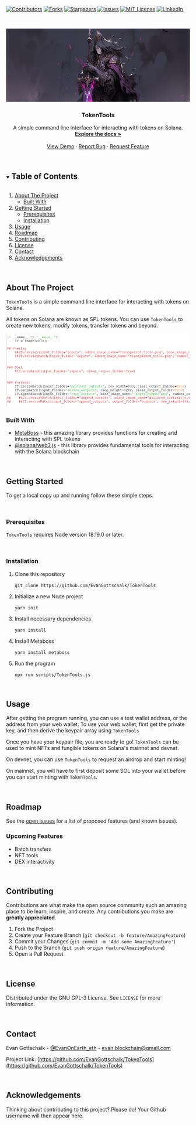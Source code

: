 <!-- PROJECT SHIELDS -->
<!--
*** I'm using markdown "reference style" links for readability.
*** Reference links are enclosed in brackets [ ] instead of parentheses ( ).
*** See the bottom of this document for the declaration of the reference variables
*** for contributors-url, forks-url, etc. This is an optional, concise syntax you may use.
*** https://www.markdownguide.org/basic-syntax/#reference-style-links
-->
[![Contributors][contributors-shield]][contributors-url]
[![Forks][forks-shield]][forks-url]
[![Stargazers][stars-shield]][stars-url]
[![Issues][issues-shield]][issues-url]
[![MIT License][license-shield]][license-url]
[![LinkedIn][linkedin-shield]][linkedin-url]



<!-- PROJECT LOGO -->
<br />
<p align="center">
  <!--   <a href="https://github.com/EvanGottschalk/TokenTools">
    <img src="images/logo.png" alt="Logo" width="250" height="130">
  </a> -->
  <a href="https://github.com/EvanGottschalk/TokenTools">
    <img src="README_images/banner.png" alt="TokenTools" height="200">
  </a>

  <h3 align="center">TokenTools</h3>

  <p align="center">
    A simple command line interface for interacting with tokens on Solana.
    <br />
    <a href="https://github.com/EvanGottschalk/TokenTools"><strong>Explore the docs »</strong></a>
    <br />
    <br />
    <a href="https://github.com/EvanGottschalk/TokenTools">View Demo</a>
    ·
    <a href="https://github.com/EvanGottschalk/TokenTools/issues">Report Bug</a>
    ·
    <a href="https://github.com/EvanGottschalk/TokenTools/issues">Request Feature</a>
  </p>
</p>




<br>





<!-- TABLE OF CONTENTS -->
<details open="open">
  <summary><h2 style="display: inline-block">Table of Contents</h2></summary>
  <ol>
    <li>
      <a href="#about-the-project">About The Project</a>
      <ul>
        <li><a href="#built-with">Built With</a></li>
      </ul>
    </li>
    <li>
      <a href="#getting-started">Getting Started</a>
      <ul>
        <li><a href="#prerequisites">Prerequisites</a></li>
        <li><a href="#installation">Installation</a></li>
      </ul>
    </li>
    <li><a href="#usage">Usage</a></li>
    <li><a href="#roadmap">Roadmap</a></li>
    <li><a href="#contributing">Contributing</a></li>
    <li><a href="#license">License</a></li>
    <li><a href="#contact">Contact</a></li>
    <li><a href="#acknowledgements">Acknowledgements</a></li>
  </ol>
</details>





<br>






<!-- ABOUT THE PROJECT -->
## About The Project

`TokenTools` is a simple command line interface for interacting with tokens on Solana.

All tokens on Solana are known as SPL tokens. You can use `TokenTools` to create new tokens, modify tokens, transfer tokens and beyond.

<a href="https://github.com/EvanGottschalk/TokenTools">
  <img src="README_images/screenshot.PNG" alt="TokenTools in action" height="200">
</a>




<br>






### Built With

* [MetaBoss](https://metaboss.rs/) - this amazing library provides functions for creating and interacting with SPL tokens
* [@solana/web3.js](https://solana-labs.github.io/solana-web3.js/) - this library provides fundamental tools for interacting with the Solana blockchain






<br>







<!-- GETTING STARTED -->
## Getting Started

To get a local copy up and running follow these simple steps.




<br>





### Prerequisites

`TokenTools` requires Node version 18.19.0 or later.




<br>





### Installation

1. Clone this repository
   ```
   git clone https://github.com/EvanGottschalk/TokenTools
   ```
2. Initialize a new Node project
   ```
   yarn init
   ```
3. Install necessary dependencies
   ```
   yarn install
   ```
4. Install Metaboss
   ```
   yarn install metaboss
   ```
5. Run the program
   ```
   npx run scripts/TokenTools.js
   ```




<br>





<!-- USAGE EXAMPLES -->
## Usage

After getting the program running, you can use a test wallet address, or the address from your web wallet. To use your web wallet, first get the private key, and then derive the keypair array using `TokenTools`

Once you have your keypair file, you are ready to go! `TokenTools` can be used to mint NFTs and fungible tokens on Solana's mainnet and devnet.

On devnet, you can use `TokenTools` to request an airdrop and start minting!

On mainnet, you will have to first deposit some SOL into your wallet before you can start minting with `TokenTools`.




<br>





<!-- ROADMAP -->
## Roadmap

See the [open issues](https://github.com/EvanGottschalk/TokenTools/issues) for a list of proposed features (and known issues).

### Upcoming Features

* Batch transfers
* NFT tools
* DEX interactivity


<br>





<!-- CONTRIBUTING -->
## Contributing

Contributions are what make the open source community such an amazing place to be learn, inspire, and create. Any contributions you make are **greatly appreciated**.

1. Fork the Project
2. Create your Feature Branch (`git checkout -b feature/AmazingFeature`)
3. Commit your Changes (`git commit -m 'Add some AmazingFeature'`)
4. Push to the Branch (`git push origin feature/AmazingFeature`)
5. Open a Pull Request





<br>






<!-- LICENSE -->
## License

Distributed under the GNU GPL-3 License. See `LICENSE` for more information.





<br>






<!-- CONTACT -->
## Contact

Evan Gottschalk - [@EvanOnEarth_eth](https://twitter.com/EvanOnEarth_eth) - evan.blockchain@gmail.com

Project Link: [https://github.com/EvanGottschalk/TokenTools](https://github.com/EvanGottschalk/TokenTools)





<br>






<!-- ACKNOWLEDGEMENTS -->
## Acknowledgements

Thinking about contributing to this project? Please do! Your Github username will then appear here.





<!-- MARKDOWN LINKS & IMAGES -->
<!-- https://www.markdownguide.org/basic-syntax/#reference-style-links -->
[contributors-shield]: https://img.shields.io/github/contributors/EvanGottschalk/TokenTools.svg?style=for-the-badge
[contributors-url]: https://github.com/EvanGottschalk/TokenTools/graphs/contributors
[forks-shield]: https://img.shields.io/github/forks/EvanGottschalk/TokenTools.svg?style=for-the-badge
[forks-url]: https://github.com/EvanGottschalk/TokenTools/network/members
[stars-shield]: https://img.shields.io/github/stars/EvanGottschalk/TokenTools.svg?style=for-the-badge
[stars-url]: https://github.com/EvanGottschalk/TokenTools/stargazers
[issues-shield]: https://img.shields.io/github/issues/EvanGottschalk/TokenTools.svg?style=for-the-badge
[issues-url]: https://github.com/EvanGottschalk/TokenTools/issues
[license-shield]: https://img.shields.io/github/license/EvanGottschalk/TokenTools.svg?style=for-the-badge
[license-url]: https://github.com/EvanGottschalk/TokenTools/blob/master/LICENSE.txt
[linkedin-shield]: https://img.shields.io/badge/-LinkedIn-black.svg?style=for-the-badge&logo=linkedin&colorB=555
[linkedin-url]: https://linkedin.com/in/EvanGottschalk

